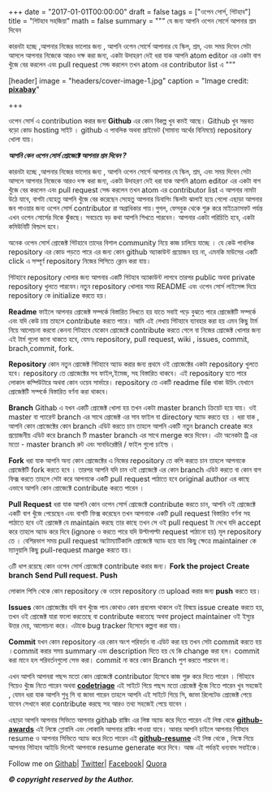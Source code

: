 +++
date = "2017-01-01T00:00:00"
draft = false
tags = ["ওপেন সোর্স, গিটহাব"]
title = "গিটহাব সহজিয়া"
math = false
summary = """
যে জন্য আপনি ওপেন সোর্সে আপনার শ্রম দিবেন

কারনটা হচ্ছে ,আপনার নিজের ভালোর জন্য , আপনি ওপেন সোর্সে আপানার যে স্কিল, শ্রম, এবং সময় দিবেন সেটা আসলে আপনার নিজেকে আরও দক্ষ করা জন্য, একটা উদাহরণ দেই ধরা যাক আপনি  atom editor এর একটা বাগ খুঁজে বের করলেন এবং  pull request সেন্ড করলেন তখন  atom এর contributor list এ 
"""

[header]
image = "headers/cover-image-1.jpg"
caption = "Image credit: [**pixabay**](https://pixabay.com/en/hacker-internet-technology-1569744/)"

+++

ওপেন সোর্স এ contribution করার জন্য  **Github** এর  কোন বিকল্প খুব কমই আছে। Github খুব সম্ভবত বড়ো কোড hosting সাইট । github এ পাবলিক অথবা প্রাইভেট (সামান্য অর্থের বিনিময়ে) repository  খোলা যায়।

***আপনি কেন ওপেন সোর্স প্রোজেক্টে আপনার শ্রম দিবেন ?*** 

কারনটা হচ্ছে ,আপনার নিজের ভালোর জন্য , আপনি ওপেন সোর্সে আপানার যে স্কিল, শ্রম, এবং সময় দিবেন সেটা আসলে আপনার নিজেকে আরও দক্ষ করা জন্য, একটা উদাহরণ দেই ধরা যাক আপনি  atom editor এর একটা বাগ খুঁজে বের করলেন এবং  pull request সেন্ড করলেন তখন  atom এর contributor list এ আপনার নামটা উঠে যাবে, বাগটা যেহেতু আপনি খুঁজে বের করেছেন সেহেতু আপনার ডিবাগিং স্কিলটা ঝালাই হয়ে গেলো এছাড়া আপনার জব পাওয়ার জন্য ওপেন সোর্স contributor রা অগ্রাধিকার পায়।গুগল, ফেসবুক থেকে শুরু করে মাইক্রোসফট পর্যন্ত এখন ওপেন সোর্সের দিকে ঝুঁকছে। সবচেয়ে বড় কথা আপনি শিখতে পারবেন। আপনার একটা পরিচিতি হবে, একটা কমিউনিটি বিল্ডাপ হবে। 

অনেক ওপেন সোর্স প্রোজেক্ট গিটহাবে তাদের বিশাল community নিয়ে কাজ চালিয়ে যাচ্ছে । যে কেউ পাবলিক repository এর  কোড পড়তে পারে এর জন্য কোন github অ্যাকাউন্ট প্রয়োজন হয় না, এমনকি মাউসের একটি click এ সম্পূর্ণ repository নিজের পিসিতে ক্লোন করা যায়।

গিটহাবে repository খোলার জন্য আপনার একটি গিটহাব অ্যাকাউন্ট লাগবে তারপর public অথবা private repository খুলতে পারবেন।নতুন repository খোলার সময় README এবং ওপেন সোর্স লাইসেন্স দিয়ে repository কে initialize করতে হয়।

**Readme**
ফাইলে আপনার প্রোজেক্ট সম্পর্কে বিস্তারিত লিখতে হয় যাতে সবাই পড়ে বুঝতে পারে প্রোজেক্টটি সম্পর্কে এবং যদি কেউ চায় তাহলে contribute করতে পারে।
আমি এই লেখায় গিটহাবে ব্যাবহার করা হয় এমন কিছু টার্ম নিয়ে আলোচনা করবো কেননা গিটহাবে যেকোন প্রোজেক্টে contribute করতে গেলে বা নিজের প্রোজেক্ট খোলার জন্য এই টার্ম গুলো জানা থাকতে হবে, যেমনঃ repository, pull request, wiki , issues, commit, brach,commit, fork.

**Repository**
কোন নতুন প্রোজেক্ট গিটহাবে অ্যাড করার জন্য প্রথমে ওই প্রোজেক্টের একটা repository  খুলতে হবে। repository তে প্রোজেক্টের সব ফাইল,ইমেজ, সহ বিস্তারিত থাকবে। এই repository হতে পারে লোকাল কম্পিউটারে অথবা কোন ওয়েব সার্ভারে।
repository  তে একটি readme  file থাকা উচিৎ যেখানে প্রোজেক্টটি সম্পর্কে বিস্তারিত বর্ণনা করা থাকবে।

**Branch**
Githab এ যখন একটি প্রোজেক্ট খোলা হয় তখন একটা master branch ক্রিয়েট হয়ে যায়। ওই master বা প্যারেন্ট branch এর সাথে প্রোজেক্ট এর সাব ফাইল বা directory অ্যাড করতে হয় ।
ধরা যাক , আপনি কোন প্রোজেক্টের কোন branch এডিট করতে চান তাহলে আপনি একটি নতুন branch create করে প্রয়োজনীয় এডিট করে branch টি master branch এর সাথে merge করে দিবেন। এটা অনেকটা ট্রি এর মতো - master branch রুট এবং সাবডিরেক্টরি / ফাইল গুলো চাইল্ড ।

**Fork**
ধরা যাক আপনি অন্য কোন প্রোজেক্টের এ নিজের repository তে কপি করতে চান তাহলে আপনাকে প্রোজেক্টটি fork করতে হবে । তারপর আপনি যদি চান ওই প্রোজেক্টে এর কোন branch এডিট করতে বা কোন বাগ ফিক্স করতে তাহলে সেটা করে আপনাকে একটি pull request  পাঠাতে হবে original author এর কাছে এভাবে আপনি কোন প্রোজেক্টে contribute করতে পারেন ।


**Pull Request**
ধরা যাক আপনি কোন ওপেন সোর্স প্রোজেক্টে contribute করতে চান, আপনি ওই প্রোজেক্টে একটি বাগ খুঁজে পেয়েছেন এবং বাগটি ফিক্স করেছেন তখন আপনাকে একটি pull  request  বিস্তারিত বর্ণনা সহ পাঠাতে হবে ওই প্রোজেক্ট যে maintain করছে তার কাছে তখন সে ওই pull request টা দেখে যদি accept  করে  তাহলে অ্যাড করে দিবে (ignore  ও করতে পারে যদি উল্টাপাল্টা request  পাঠানো হয়) মূল repository তে । বেশিরভাগ সময় pull request  অটোম্যাটিকালি প্রোজেক্টে অ্যাড হয়ে যায় কিছু ক্ষেত্রে maintainer কে ম্যানুয়ালি কিছু pull-request marge করতে হয়।

৩টি ধাপ রয়েছে কোন ওপেন সোর্স প্রোজেক্টে contribute করার জন্য।
**Fork the project**
**Create branch**
**Send Pull request.**
**Push** 

লোকাল পিসি থেকে কোন  repository কে ওয়েব repository তে upload  করার জন্য **push** করতে হয়।

**Issues** 
কোন প্রোজেক্টের যদি বাগ খুঁজে পান কোথাও কোন প্রবলেম থাকলে ওই বিষয়ে issue create করতে হয়, তখন ওই প্রোজেক্ট যারা ফলো করতেছে বা contribute করতেছে অথবা project maintainer ওই ইস্যুর উত্তর দেয়, আলোচনা করে। এটাকে bug tracker হিসেবে কল্পনা করা যায়।

**Commit**
যখন কোন repository এর কোন অংশ পরিবর্তন বা এডিট করা হয় তখন সেটা commit করতে হয় ।commit করার সময় summary  এবং description দিতে হয় যে কি change করা হল। commit করা মানে হল পরিবর্তনগুলো সেভ করা। commit না করে কোন Branch পুশ করতে পারবেন না।

এখন আপনি আপনরা পছন্দ মতো কোন প্রোজেক্টে contributor হিসেবে কাজ শুরু করে দিতে পারেন । গিটহাবে গিয়েও খুঁজে নিতে পারেন অথবা **[codetriage](https://www.codetriage.com)** এই সাইটে গিয়ে পছন্দ মতো প্রোজেক্ট খুঁজে নিতে পারেন খুব সহজেই , যেমন ধরা যাক আপনি শুধু সি বা জাভা পারেন তাহলে আপনি এই সাইটে গিয়ে সি, জাভা রিলেটেড প্রোজেক্ট পেয়ে যাবেন সেখানে কারা contribute করছে সহ আরও তথ্য সহজেই পেয়ে যাবেন ।

এছাড়া আপনি আপনার সিভিতে আপনার githab রাঙ্কিং এর লিঙ্ক অ্যাড করে দিতে পারেন এই লিঙ্ক থেকে **[github-awards](http://git-awards.com)**  এই লিঙ্কে গ্লোবালি এবং লোকালি আপনার রাঙ্কিং পাওয়া যাবে। আবার আপনি চাইলে আপনার গিটহাব resume ও আপনার সিভিতে অ্যাড করে দিতে পারেন এই **[github-resume](https://resume.github.io)** এই লিঙ্ক থেকে , লিঙ্কে গিয়ে আপনার গিটহাব আইডি দিলেই আপনাকে resume generate করে দিবে।
আজ এই পর্যন্তই ধন্যবাদ সবাইকে।

Follow me on 
[Githab](https://github.com/shohan4556/)|
[Twitter](https://twitter.com/shohan4556/)|
[Facebook](https://facebook.com/shohan4556/)|
[Quora](https://www.quora.com/profile/Shohanur-Rahaman)

***© copyright reserved by the Author.***

